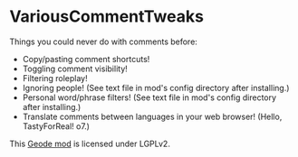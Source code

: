 # VariousCommentTweaks
Things you could never do with comments before:
- Copy/pasting comment shortcuts!
- Toggling comment visibility!
- Filtering roleplay!
- Ignoring people! <cy>(See text file in mod's config directory after installing.)</c>
- Personal word/phrase filters! <cy>(See text file in mod's config directory after installing.)</c>
- Translate comments between languages in your web browser! <cl>(Hello, TastyForReal! o7.)</c>

This [Geode mod](https://geode-sdk.org) is licensed under LGPLv2.